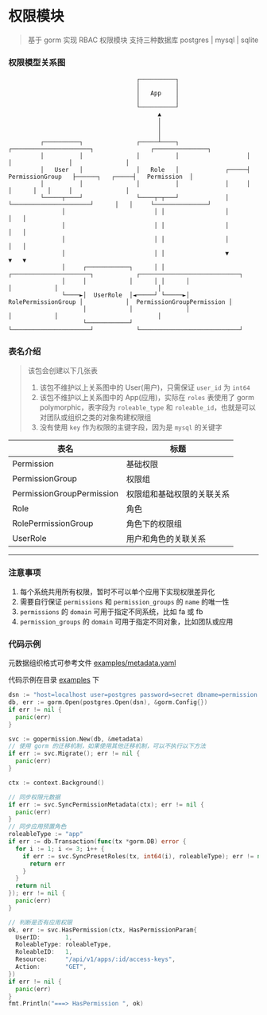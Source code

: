 # 权限模块

> 基于 gorm 实现 RBAC 权限模块
> 支持三种数据库 postgres | mysql | sqlite


### 权限模型关系图

```
                                    ┌──────────┐
                                    │          │
                                    │   App    │
                                    │          │
                                    └──────────┘
                                          ▲
                                          │
                                          │
                                          │
         ┌──────────┐               ┌─────┴────┐                   ┌──────────────────────┐                ┌───────────────┐
         │          │               │          │                   │                      │                │               │
         │   User   │               │   Role   │             ┌─────┤    PermissionGroup   ├──────┐   ┌─────┤   Permission  │
         │          │               │          │             │     │                      │      │   │     │               │
         └─────┬────┘               └────┬─┬───┘             │     └──────────────────────┘      │   │     └───────────────┘
               │                         │ │                 │                                   │   │
               │                         │ │                 │                                   │   │
               │                         │ │                 │                                   │   │
               │                         │ │                 ▼                                   ▼   ▼
               │     ┌────────────┐      │ │      ┌──────────────────────┐            ┌────────────────────────────┐
               │     │            │      │ │      │                      │            │                            │
               └────►│  UserRole  │◄─────┘ └─────►│  RolePermissionGroup │            │  PermissionGroupPermission │
                     │            │               │                      │            │                            │
                     └────────────┘               └──────────────────────┘            └────────────────────────────┘
```

### 表名介绍
> 该包会创建以下几张表
> 1. 该包不维护以上关系图中的 User(用户)，只需保证 `user_id` 为 `int64`
> 2. 该包不维护以上关系图中的 App(应用)，实际在 `roles` 表使用了 gorm polymorphic，表字段为 `roleable_type` 和 `roleable_id`，也就是可以对团队或组织之类的对象构建权限组
> 3. 没有使用 `key` 作为权限的主键字段，因为是 `mysql` 的关键字

| 表名    | 标题 |
| -------- | ------- |
| Permission  | 基础权限    |
| PermissionGroup | 权限组     |
| PermissionGroupPermission    | 权限组和基础权限的关联关系    |
| Role  | 角色    |
| RolePermissionGroup | 角色下的权限组     |
| UserRole    | 用户和角色的关联关系    |

---

### 注意事项
1. 每个系统共用所有权限，暂时不可以单个应用下实现权限差异化
2. 需要自行保证 `permissions` 和 `permission_groups` 的 `name` 的唯一性
3. `permissions` 的 `domain` 可用于指定不同系统，比如 fa 或 fb
4. `permission_groups` 的 `domain` 可用于指定不同对象，比如团队或应用

### 代码示例

元数据组织格式可参考文件 [examples/metadata.yaml](./examples/metadata.yaml)

代码示例在目录 [examples](./examples) 下

```go
dsn := "host=localhost user=postgres password=secret dbname=permission port=5432 sslmode=disable TimeZone=Asia/Shanghai"
db, err := gorm.Open(postgres.Open(dsn), &gorm.Config{})
if err != nil {
  panic(err)
}

svc := gopermission.New(db, &metadata)
// 使用 gorm 的迁移机制，如果使用其他迁移机制，可以不执行以下方法
if err := svc.Migrate(); err != nil {
  panic(err)
}

ctx := context.Background()

// 同步权限元数据
if err := svc.SyncPermissionMetadata(ctx); err != nil {
  panic(err)
}
// 同步应用预置角色
roleableType := "app"
if err := db.Transaction(func(tx *gorm.DB) error {
  for i := 1; i <= 3; i++ {
    if err := svc.SyncPresetRoles(tx, int64(i), roleableType); err != nil {
      return err
    }
  }
  return nil
}); err != nil {
  panic(err)
}

// 判断是否有应用权限
ok, err := svc.HasPermission(ctx, HasPermissionParam{
  UserID:       1,
  RoleableType: roleableType,
  RoleableID:   1,
  Resource:     "/api/v1/apps/:id/access-keys",
  Action:       "GET",
})
if err != nil {
  panic(err)
}
fmt.Println("===> HasPermission ", ok)
```